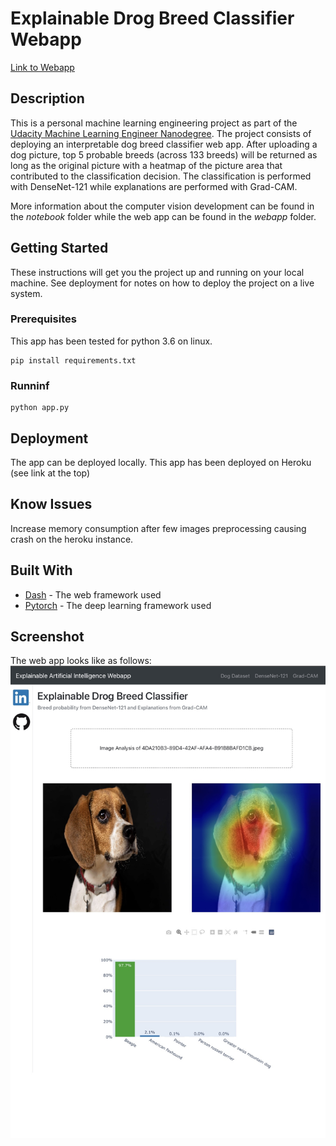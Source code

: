 # Explainable Drog Breed Classifier Webapp
[Link to Webapp](https://xaidog-app.herokuapp.com)

## Description

This is a personal machine learning engineering project as part of the [Udacity Machine Learning Engineer Nanodegree](https://www.udacity.com/course/machine-learning-engineer-nanodegree--nd009t). The project consists of deploying an interpretable dog breed classifier web app. After uploading a dog picture, top 5 probable breeds (across 133 breeds) will be returned as long as the original picture with a heatmap of the picture area that contributed to the classification decision. The classification is performed with DenseNet-121 while explanations are performed with Grad-CAM.

More information about the computer vision development can be found in the *notebook* folder while the web app can be found in the *webapp* folder.

## Getting Started

These instructions will get you the project up and running on your local machine. See deployment for notes on how to deploy the project on a live system.

### Prerequisites

This app has been tested for python 3.6 on linux.

```
pip install requirements.txt
```

### Runninf

```
python app.py
```

## Deployment

The app can be deployed locally. This app has been deployed on Heroku (see link at the top)

## Know Issues

Increase memory consumption after few images preprocessing causing crash on the heroku instance.

## Built With

* [Dash](https://plotly.com/dash/) - The web framework used
* [Pytorch](https://pytorch.org) - The deep learning framework used

## Screenshot
The web app looks like as follows:
![Alt text](screenshot.jpg?raw=true "Optional Title")
